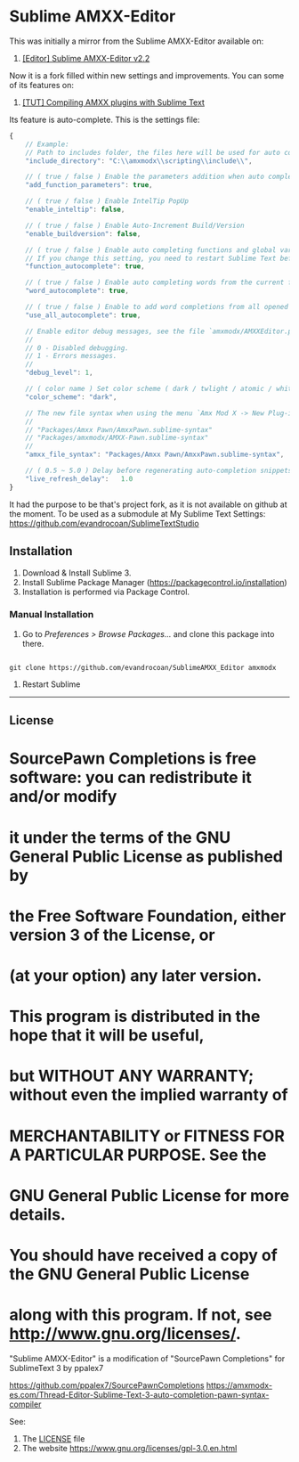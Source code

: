 # Sublime AMXX-Editor

This was initially a mirror from the Sublime AMXX-Editor available on:

1. [[Editor] Sublime AMXX-Editor v2.2](https://forums.alliedmods.net/showthread.php?t=284385)


Now it is a fork filled within new settings and improvements. You can some of its features on:

1. [[TUT] Compiling AMXX plugins with Sublime Text](https://forums.alliedmods.net/showthread.php?t=293376)

Its feature is auto-complete. This is the settings file:
```javascript
{
    // Example:
    // Path to includes folder, the files here will be used for auto completion.
    "include_directory": "C:\\amxmodx\\scripting\\include\\",

    // ( true / false ) Enable the parameters addition when auto completing.
    "add_function_parameters": true,

    // ( true / false ) Enable IntelTip PopUp
    "enable_inteltip": false,

    // ( true / false ) Enable Auto-Increment Build/Version
    "enable_buildversion": false,

    // ( true / false ) Enable auto completing functions and global variables from the current file.
    // If you change this setting, you need to restart Sublime Text before it can take effect.
    "function_autocomplete": true,

    // ( true / false ) Enable auto completing words from the current file.
    "word_autocomplete": true,

    // ( true / false ) Enable to add word completions from all opened files.
    "use_all_autocomplete": true,

    // Enable editor debug messages, see the file `amxmodx/AMXXEditor.py` for all debugging levels.
    //
    // 0 - Disabled debugging.
    // 1 - Errors messages.
    //
    "debug_level": 1,

    // ( color name ) Set color scheme ( dark / twlight / atomic / white / npp )
    "color_scheme": "dark",

    // The new file syntax when using the menu `Amx Mod X -> New Plug-in`. Possible values are:
    //
    // "Packages/Amxx Pawn/AmxxPawn.sublime-syntax"
    // "Packages/amxmodx/AMXX-Pawn.sublime-syntax"
    //
    "amxx_file_syntax": "Packages/Amxx Pawn/AmxxPawn.sublime-syntax",

    // ( 0.5 ~ 5.0 ) Delay before regenerating auto-completion snippets
    "live_refresh_delay":   1.0
}
```


It had the purpose to be that's project fork, as it is not available on github at the moment.
To be used as a submodule at My Sublime Text Settings: https://github.com/evandrocoan/SublimeTextStudio


## Installation

1. Download & Install Sublime 3.
1. Install Sublime Package Manager (https://packagecontrol.io/installation)
1. Installation is performed via Package Control.


### Manual Installation

1. Go to <i>Preferences > Browse Packages...</i> and clone this package into there.
<pre><code>
git clone https://github.com/evandrocoan/SublimeAMXX_Editor amxmodx
</code></pre>
1. Restart Sublime



___
## License

# SourcePawn Completions is free software: you can redistribute it and/or modify
# it under the terms of the GNU General Public License as published by
# the Free Software Foundation, either version 3 of the License, or
# (at your option) any later version.
#
# This program is distributed in the hope that it will be useful,
# but WITHOUT ANY WARRANTY; without even the implied warranty of
# MERCHANTABILITY or FITNESS FOR A PARTICULAR PURPOSE.  See the
# GNU General Public License for more details.
#
# You should have received a copy of the GNU General Public License
# along with this program.  If not, see <http://www.gnu.org/licenses/>.


"Sublime AMXX-Editor"  is a modification of "SourcePawn Completions" for SublimeText 3 by ppalex7


https://github.com/ppalex7/SourcePawnCompletions
https://amxmodx-es.com/Thread-Editor-Sublime-Text-3-auto-completion-pawn-syntax-compiler

See:

1. The [LICENSE](LICENSE) file
1. The website https://www.gnu.org/licenses/gpl-3.0.en.html




